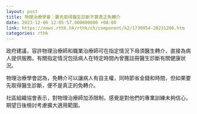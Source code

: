 ```yaml
---
layout: post
title: 物理治療學會：要先取得醫生診斷不算真正免轉介
date: 2023-12-06 12:05:57.000000000 +08:00
link: https://news.rthk.hk/rthk/ch/component/k2/1730954-20231206.htm
categories: rthk
---
```


政府建議，容許物理治療師和職業治療師可在指定情況下毋須醫生轉介，直接為病人提供服務。有關指定情況包括病人在特定時間內曾獲註冊醫生診斷有關健康狀況。

物理治療學會認為，免轉介可以讓病人有自主權，同時節省金錢和時間，但如果要先取得醫生診斷，便不是真正的免轉介。

社區組織協會表示，對物理治療師加添限制，感覺是對他們的專業訓練未夠信心，期望日後檢討考慮擴大適用範圍。
